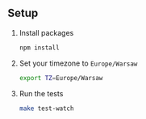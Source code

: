 ## Setup

1.  Install packages

    ```sh
    npm install
    ```

1.  Set your timezone to `Europe/Warsaw`

    ```sh
    export TZ=Europe/Warsaw
    ```

1.  Run the tests

    ```sh
    make test-watch
    ```

